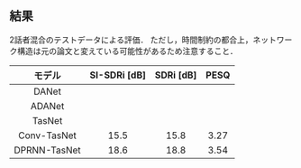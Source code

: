 ## 結果
2話者混合のテストデータによる評価．
ただし，時間制約の都合上，ネットワーク構造は元の論文と変えている可能性があるため注意すること．

| モデル | SI-SDRi [dB] | SDRi [dB] | PESQ |
| :---: | :---: | :---: | :---: |
| DANet |  |  |  |
| ADANet |  |  |  |
| TasNet |  |  |  |
| Conv-TasNet | 15.5 | 15.8 | 3.27 |
| DPRNN-TasNet | 18.6 | 18.8 | 3.54 |
